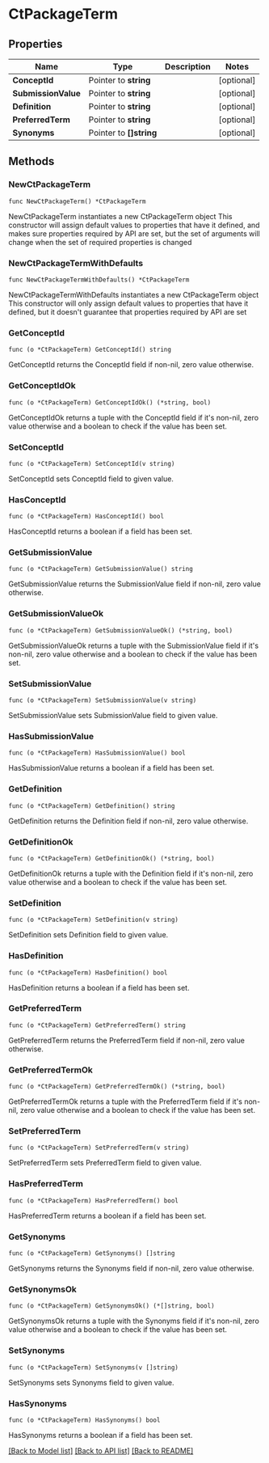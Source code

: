 # CtPackageTerm

## Properties

Name | Type | Description | Notes
------------ | ------------- | ------------- | -------------
**ConceptId** | Pointer to **string** |  | [optional] 
**SubmissionValue** | Pointer to **string** |  | [optional] 
**Definition** | Pointer to **string** |  | [optional] 
**PreferredTerm** | Pointer to **string** |  | [optional] 
**Synonyms** | Pointer to **[]string** |  | [optional] 

## Methods

### NewCtPackageTerm

`func NewCtPackageTerm() *CtPackageTerm`

NewCtPackageTerm instantiates a new CtPackageTerm object
This constructor will assign default values to properties that have it defined,
and makes sure properties required by API are set, but the set of arguments
will change when the set of required properties is changed

### NewCtPackageTermWithDefaults

`func NewCtPackageTermWithDefaults() *CtPackageTerm`

NewCtPackageTermWithDefaults instantiates a new CtPackageTerm object
This constructor will only assign default values to properties that have it defined,
but it doesn't guarantee that properties required by API are set

### GetConceptId

`func (o *CtPackageTerm) GetConceptId() string`

GetConceptId returns the ConceptId field if non-nil, zero value otherwise.

### GetConceptIdOk

`func (o *CtPackageTerm) GetConceptIdOk() (*string, bool)`

GetConceptIdOk returns a tuple with the ConceptId field if it's non-nil, zero value otherwise
and a boolean to check if the value has been set.

### SetConceptId

`func (o *CtPackageTerm) SetConceptId(v string)`

SetConceptId sets ConceptId field to given value.

### HasConceptId

`func (o *CtPackageTerm) HasConceptId() bool`

HasConceptId returns a boolean if a field has been set.

### GetSubmissionValue

`func (o *CtPackageTerm) GetSubmissionValue() string`

GetSubmissionValue returns the SubmissionValue field if non-nil, zero value otherwise.

### GetSubmissionValueOk

`func (o *CtPackageTerm) GetSubmissionValueOk() (*string, bool)`

GetSubmissionValueOk returns a tuple with the SubmissionValue field if it's non-nil, zero value otherwise
and a boolean to check if the value has been set.

### SetSubmissionValue

`func (o *CtPackageTerm) SetSubmissionValue(v string)`

SetSubmissionValue sets SubmissionValue field to given value.

### HasSubmissionValue

`func (o *CtPackageTerm) HasSubmissionValue() bool`

HasSubmissionValue returns a boolean if a field has been set.

### GetDefinition

`func (o *CtPackageTerm) GetDefinition() string`

GetDefinition returns the Definition field if non-nil, zero value otherwise.

### GetDefinitionOk

`func (o *CtPackageTerm) GetDefinitionOk() (*string, bool)`

GetDefinitionOk returns a tuple with the Definition field if it's non-nil, zero value otherwise
and a boolean to check if the value has been set.

### SetDefinition

`func (o *CtPackageTerm) SetDefinition(v string)`

SetDefinition sets Definition field to given value.

### HasDefinition

`func (o *CtPackageTerm) HasDefinition() bool`

HasDefinition returns a boolean if a field has been set.

### GetPreferredTerm

`func (o *CtPackageTerm) GetPreferredTerm() string`

GetPreferredTerm returns the PreferredTerm field if non-nil, zero value otherwise.

### GetPreferredTermOk

`func (o *CtPackageTerm) GetPreferredTermOk() (*string, bool)`

GetPreferredTermOk returns a tuple with the PreferredTerm field if it's non-nil, zero value otherwise
and a boolean to check if the value has been set.

### SetPreferredTerm

`func (o *CtPackageTerm) SetPreferredTerm(v string)`

SetPreferredTerm sets PreferredTerm field to given value.

### HasPreferredTerm

`func (o *CtPackageTerm) HasPreferredTerm() bool`

HasPreferredTerm returns a boolean if a field has been set.

### GetSynonyms

`func (o *CtPackageTerm) GetSynonyms() []string`

GetSynonyms returns the Synonyms field if non-nil, zero value otherwise.

### GetSynonymsOk

`func (o *CtPackageTerm) GetSynonymsOk() (*[]string, bool)`

GetSynonymsOk returns a tuple with the Synonyms field if it's non-nil, zero value otherwise
and a boolean to check if the value has been set.

### SetSynonyms

`func (o *CtPackageTerm) SetSynonyms(v []string)`

SetSynonyms sets Synonyms field to given value.

### HasSynonyms

`func (o *CtPackageTerm) HasSynonyms() bool`

HasSynonyms returns a boolean if a field has been set.


[[Back to Model list]](../README.md#documentation-for-models) [[Back to API list]](../README.md#documentation-for-api-endpoints) [[Back to README]](../README.md)


